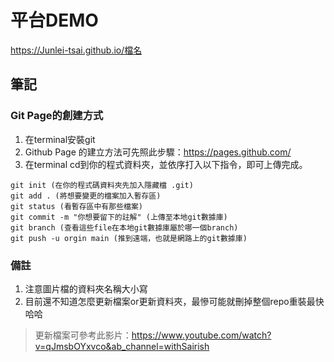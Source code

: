 # 平台DEMO
https://Junlei-tsai.github.io/檔名

## 筆記
### Git Page的創建方式
1. 在terminal安裝git
2. Github Page 的建立方法可先照此步驟：https://pages.github.com/
3. 在terminal cd到你的程式資料夾，並依序打入以下指令，即可上傳完成。

```
git init (在你的程式碼資料夾先加入隱藏檔 .git)
git add . (將想要變更的檔案加入暫存區)
git status (看暫存區中有那些檔案)
git commit -m "你想要留下的註解" (上傳至本地git數據庫)
git branch (查看這些file在本地git數據庫屬於哪一個branch)
git push -u orgin main (推到遠端，也就是網路上的git數據庫)
```
### 備註
1. 注意圖片檔的資料夾名稱大小寫
2. 目前還不知道怎麼更新檔案or更新資料夾，最慘可能就刪掉整個repo重裝最快哈哈
> 更新檔案可參考此影片：https://www.youtube.com/watch?v=qJmsbOYxvco&ab_channel=withSairish

